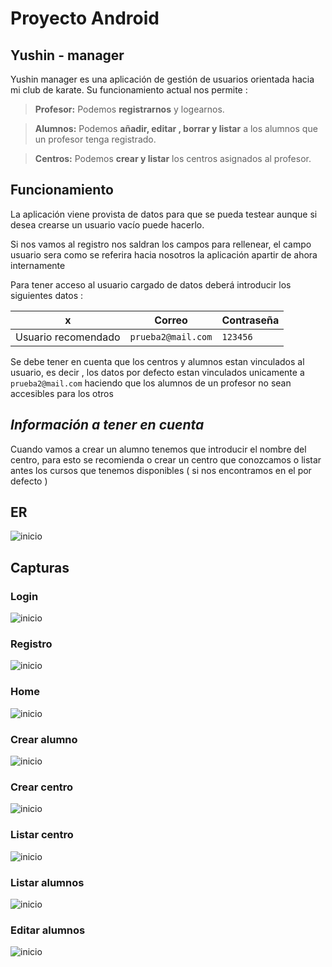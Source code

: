 # Proyecto Android

## Yushin - manager

Yushin manager es una aplicación de gestión de usuarios orientada hacia mi club de karate. Su funcionamiento actual nos permite :

> **Profesor:** Podemos **registrarnos** y logearnos.

> **Alumnos:** Podemos **añadir, editar , borrar y listar** a los alumnos que un profesor tenga registrado.

> **Centros:** Podemos **crear y listar** los centros asignados al profesor.

## Funcionamiento

La aplicación viene provista de datos para que se pueda testear aunque si desea crearse un usuario vacío puede hacerlo.

Si nos vamos al registro nos saldran los campos para rellenear, el campo usuario sera como se referira hacia nosotros la aplicación apartir de ahora internamente

Para tener acceso al usuario cargado de datos deberá introducir los siguientes datos : 

|        x          |Correo              |Contraseña                           |
|-------------------|--------------------|-------------------------------------|
|Usuario recomendado|`prueba2@mail.com`  |`123456`                             |


Se debe tener en cuenta que los centros y alumnos estan vinculados al usuario, es decir , los datos por defecto estan vinculados unicamente a `prueba2@mail.com` haciendo que los alumnos de un profesor no sean accesibles para los otros

## *Información a tener en cuenta*

Cuando vamos a crear un alumno tenemos que introducir el nombre del centro, para esto se recomienda o crear un centro que conozcamos o listar antes los cursos que tenemos disponibles ( si nos encontramos en el por defecto )

## ER

![inicio](/capturas/diagrama-er.png)

## Capturas
### Login
![inicio](/capturas/inicio-login.png)
### Registro
![inicio](/capturas/inicio-registro.png)
### Home
![inicio](/capturas/inicio-home.png)
### Crear alumno
![inicio](/capturas/crear-alumno.png)
### Crear centro
![inicio](/capturas/crear-centro.png)
### Listar centro
![inicio](/capturas/lista-centros.png)
### Listar alumnos
![inicio](/capturas/lista-alumnos.png)
### Editar alumnos
![inicio](/capturas/editar.png)
